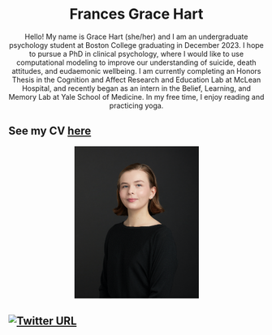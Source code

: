 <h1 align="center">
  Frances Grace Hart
</h1>

<p align="center">
Hello! My name is Grace Hart (she/her) and I am an undergraduate psychology student at Boston College graduating in December 2023. I hope to pursue a PhD in clinical psychology, where I would like to use computational modeling to improve our understanding of suicide, death attitudes, and eudaemonic wellbeing. I am currently completing an Honors Thesis in the Cognition and Affect Research and Education Lab at McLean Hospital, and recently began as an intern in the Belief, Learning, and Memory Lab at Yale School of Medicine. In my free time, I enjoy reading and practicing yoga.
</p>

## See my CV [here](assets/documents/HartJuly2023CV.pdf)

<p align="center">
  <img width="245" height="300" src="/assets/images/hart.png">
</p>

## [![Twitter URL](https://francesghart/twitter/url/https/twitter.com/francesghart.svg?style=social&label=Follow%20%40francesghart)](https://twitter.com/francesghart)
